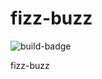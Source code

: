 # fizz-buzz

![build-badge](https://codebuild.us-east-1.amazonaws.com/badges?uuid=eyJlbmNyeXB0ZWREYXRhIjoiNDc2QUxmNXR2TXh6Z2pkRm5yZXRmZ242WUVkaWdUdWRxa1l0U1pZdHpMajBVdUprckgwT0hOdmo1VDRxSk9IKzVNZWRKaHVYWFpEYjY3UTNRSmQyR0I0PSIsIml2UGFyYW1ldGVyU3BlYyI6InpFb3EyTno0b3p2QWVVVlgiLCJtYXRlcmlhbFNldFNlcmlhbCI6MX0%3D&branch=master)

fizz-buzz

